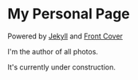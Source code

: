 # My Personal Page

Powered by [Jekyll](https://jekyllrb.com/) and [Front Cover](https://github.com/dashingcode/front-cover)

I'm the author of all photos.

It's currently under construction.


